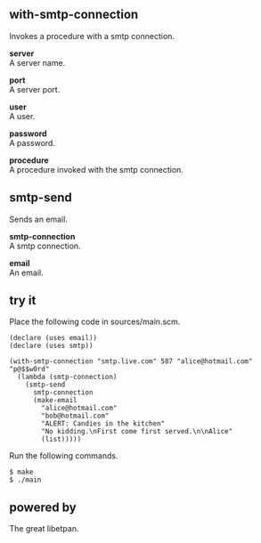 with-smtp-connection
--------------------
Invokes a procedure with a smtp connection.

__server__  
A server name.

__port__  
A server port.

__user__  
A user.

__password__  
A password.

__procedure__  
A procedure invoked with the smtp connection.

smtp-send
---------
Sends an email.

__smtp-connection__  
A smtp connection.

__email__  
An email.

try it
------
Place the following code in sources/main.scm.

    (declare (uses email))
    (declare (uses smtp))

    (with-smtp-connection "smtp.live.com" 587 "alice@hotmail.com" "p@$$w0rd"
      (lambda (smtp-connection)
        (smtp-send
          smtp-connection
          (make-email
            "alice@hotmail.com"
            "bob@hotmail.com"
            "ALERT: Candies in the kitchen"
            "No kidding.\nFirst come first served.\n\nAlice"
            (list)))))

Run the following commands.

    $ make
    $ ./main

powered by
----------
The great libetpan.
